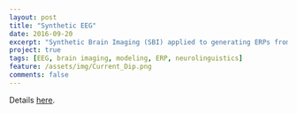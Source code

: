 ```yaml
---
layout: post
title: "Synthetic EEG"
date: 2016-09-20
excerpt: "Synthetic Brain Imaging (SBI) applied to generating ERPs from neurocomputational models of language processing."
project: true
tags: [EEG, brain imaging, modeling, ERP, neurolinguistics]
feature: /assets/img/Current_Dip.png
comments: false
---
```


Details <a href="\SynteticEEG">here</a>.